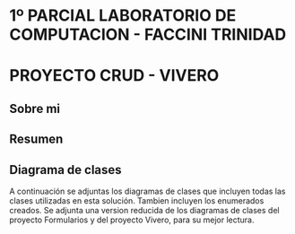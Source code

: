 # 1º PARCIAL LABORATORIO DE COMPUTACION - FACCINI TRINIDAD
# PROYECTO CRUD - VIVERO

## Sobre mi

## Resumen

## Diagrama de clases
A continuación se adjuntas los diagramas de clases que incluyen todas las clases utilizadas en esta solución. Tambien incluyen los enumerados creados. 
Se adjunta una version reducida de los diagramas de clases del proyecto Formularios y del proyecto Vivero, para su mejor lectura.

